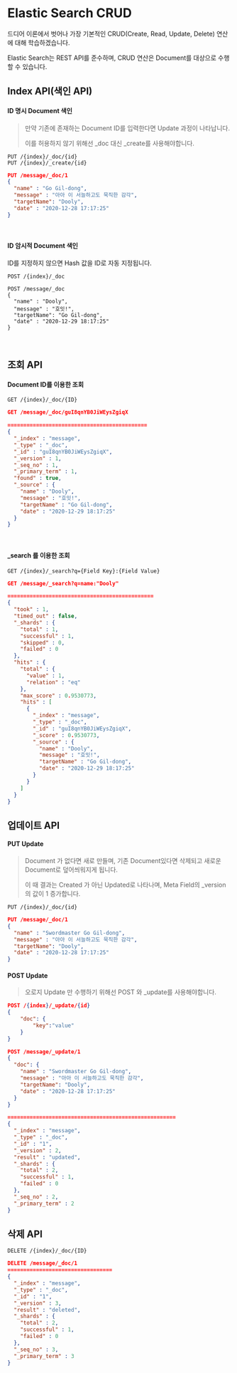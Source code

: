# Elastic Search CRUD

드디어 이론에서 벗어나 가장 기본적인 CRUD(Create, Read, Update, Delete) 연산에 대해 학습하겠습니다.

Elastic Search는 REST API를 준수하며, CRUD 연산은 Document를 대상으로 수행할 수 있습니다.

  

## Index API(색인 API)

#### ID 명시 Document 색인

> 만약 기존에 존재하는 Document ID를 입력한다면 Update 과정이 나타납니다.
>
> 이를 허용하지 않기 위해선 _doc 대신 _create를 사용해야합니다.

```
PUT /{index}/_doc/{id}
PUT /{index}/_create/{id}
```

```json
PUT /message/_doc/1
{
  "name" : "Go Gil-dong",
  "message" : "아아 이 서늘하고도 묵직한 감각",
  "targetName": "Dooly",
  "date" : "2020-12-28 17:17:25"
}
```

​    

#### ID 암시적 Document 색인

ID를 지정하지 않으면 Hash 값을 ID로 자동 지정됩니다.

```
POST /{index}/_doc
```

```
POST /message/_doc
{
  "name" : "Dooly",
  "message" : "호잇!",
  "targetName": "Go Gil-dong",
  "date" : "2020-12-29 18:17:25"
}
```

​    

## 조회 API

#### Document ID를 이용한 조회

```
GET /{index}/_doc/{ID}
```

```json
GET /message/_doc/guI8qnYB0JiWEysZgiqX

============================================
{
  "_index" : "message",
  "_type" : "_doc",
  "_id" : "guI8qnYB0JiWEysZgiqX",
  "_version" : 1,
  "_seq_no" : 1,
  "_primary_term" : 1,
  "found" : true,
  "_source" : {
    "name" : "Dooly",
    "message" : "호잇!",
    "targetName" : "Go Gil-dong",
    "date" : "2020-12-29 18:17:25"
  }
}
```

​    

#### _search 를 이용한 조회

```
GET /{index}/_search?q={Field Key}:{Field Value}
```

```json
GET /message/_search?q=name:"Dooly"

==============================================
{
  "took" : 1,
  "timed_out" : false,
  "_shards" : {
    "total" : 1,
    "successful" : 1,
    "skipped" : 0,
    "failed" : 0
  },
  "hits" : {
    "total" : {
      "value" : 1,
      "relation" : "eq"
    },
    "max_score" : 0.9530773,
    "hits" : [
      {
        "_index" : "message",
        "_type" : "_doc",
        "_id" : "guI8qnYB0JiWEysZgiqX",
        "_score" : 0.9530773,
        "_source" : {
          "name" : "Dooly",
          "message" : "호잇!",
          "targetName" : "Go Gil-dong",
          "date" : "2020-12-29 18:17:25"
        }
      }
    ]
  }
}
```

   

## 업데이트 API

#### PUT Update

> Document 가 없다면 새로 만들며, 기존 Document있다면 삭제되고 새로운 Document로 덮어씌워지게 됩니다.
>
> 이 때 결과는 Created 가 아닌 Updated로 나타나며, Meta Field의 _version의 값이 1 증가합니다.

```
PUT /{index}/_doc/{id}
```

```json
PUT /message/_doc/1
{
  "name" : "Swordmaster Go Gil-dong",
  "message" : "아아 이 서늘하고도 묵직한 감각",
  "targetName": "Dooly",
  "date" : "2020-12-28 17:17:25"
}
```

   

#### POST Update

> 오로지 Update 만 수행하기 위해선 POST 와 _update를 사용해야합니다.

```json
POST /{index}/_update/{id}
{
	"doc": {
		"key":"value"
	}
}
```

```json
POST /message/_update/1
{
  "doc": {
    "name" : "Swordmaster Go Gil-dong",
    "message" : "아아 이 서늘하고도 묵직한 감각",
    "targetName": "Dooly",
    "date" : "2020-12-28 17:17:25"  
  }
}

=====================================================
{
  "_index" : "message",
  "_type" : "_doc",
  "_id" : "1",
  "_version" : 2,
  "result" : "updated",
  "_shards" : {
    "total" : 2,
    "successful" : 1,
    "failed" : 0
  },
  "_seq_no" : 2,
  "_primary_term" : 2
}
```

 

## 삭제 API

```
DELETE /{index}/_doc/{ID}
```

```json
DELETE /message/_doc/1
=================================
{
  "_index" : "message",
  "_type" : "_doc",
  "_id" : "1",
  "_version" : 3,
  "result" : "deleted",
  "_shards" : {
    "total" : 2,
    "successful" : 1,
    "failed" : 0
  },
  "_seq_no" : 3,
  "_primary_term" : 3
}
```